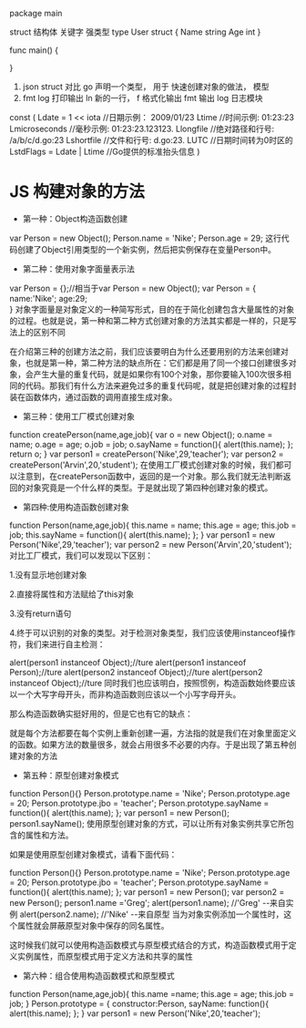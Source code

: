 <!-- js 生成一个对象有几种方法？

class  new 传统面向对象概念
Object.create({}, {a:1})   模板来创建
prototype 原型链  
对象字面量 { }  hashMap -->
package main

<!-- 结构体 指针 -->
struct 结构体  关键字 强类型
type User struct { 
  Name string
  Age int
}

func main() {

}


1. json  struct 对比  go 声明一个类型， 用于
快速创建对象的做法，  模型
2. fmt log  打印输出
  ln  新的一行， 
  f  格式化输出
  fmt 输出
  log  日志模块   

  
const (
    Ldate         = 1 << iota     //日期示例： 2009/01/23
    Ltime                         //时间示例: 01:23:23
    Lmicroseconds                 //毫秒示例: 01:23:23.123123.
    Llongfile                     //绝对路径和行号: /a/b/c/d.go:23
    Lshortfile                    //文件和行号: d.go:23.
    LUTC                          //日期时间转为0时区的
    LstdFlags     = Ldate | Ltime //Go提供的标准抬头信息
)


# JS 构建对象的方法
- 第一种：Object构造函数创建

var Person = new Object();
Person.name = 'Nike';
Person.age = 29;
这行代码创建了Object引用类型的一个新实例，然后把实例保存在变量Person中。

- 第二种：使用对象字面量表示法

var Person = {};//相当于var Person = new Object();
var Person = {
 name:'Nike';
 age:29;  
}
对象字面量是对象定义的一种简写形式，目的在于简化创建包含大量属性的对象的过程。也就是说，第一种和第二种方式创建对象的方法其实都是一样的，只是写法上的区别不同

在介绍第三种的创建方法之前，我们应该要明白为什么还要用别的方法来创建对象，也就是第一种，第二种方法的缺点所在：它们都是用了同一个接口创建很多对象，会产生大量的重复代码，就是如果你有100个对象，那你要输入100次很多相同的代码。那我们有什么方法来避免过多的重复代码呢，就是把创建对象的过程封装在函数体内，通过函数的调用直接生成对象。

- 第三种：使用工厂模式创建对象

function createPerson(name,age,job){
 var o = new Object();
 o.name = name;
 o.age = age;
 o.job = job;
 o.sayName = function(){
  alert(this.name); 
 };
 return o; 
}
var person1 = createPerson('Nike',29,'teacher');
var person2 = createPerson('Arvin',20,'student');
在使用工厂模式创建对象的时候，我们都可以注意到，在createPerson函数中，返回的是一个对象。那么我们就无法判断返回的对象究竟是一个什么样的类型。于是就出现了第四种创建对象的模式。

- 第四种:使用构造函数创建对象

function Person(name,age,job){
 this.name = name;
 this.age = age;
 this.job = job;
 this.sayName = function(){
 alert(this.name);
 }; 
}
var person1 = new Person('Nike',29,'teacher');
var person2 = new Person('Arvin',20,'student');
对比工厂模式，我们可以发现以下区别：

1.没有显示地创建对象

2.直接将属性和方法赋给了this对象

3.没有return语句

4.终于可以识别的对象的类型。对于检测对象类型，我们应该使用instanceof操作符，我们来进行自主检测：

alert(person1 instanceof Object);//ture
alert(person1 instanceof Person);//ture
alert(person2 instanceof Object);//ture
alert(person2 instanceof Object);//ture
同时我们也应该明白，按照惯例，构造函数始终要应该以一个大写字母开头，而非构造函数则应该以一个小写字母开头。

那么构造函数确实挺好用的，但是它也有它的缺点：

就是每个方法都要在每个实例上重新创建一遍，方法指的就是我们在对象里面定义的函数。如果方法的数量很多，就会占用很多不必要的内存。于是出现了第五种创建对象的方法

- 第五种：原型创建对象模式

function Person(){}
Person.prototype.name = 'Nike';
Person.prototype.age = 20;
Person.prototype.jbo = 'teacher';
Person.prototype.sayName = function(){
 alert(this.name);
};
var person1 = new Person();
person1.sayName();
使用原型创建对象的方式，可以让所有对象实例共享它所包含的属性和方法。

如果是使用原型创建对象模式，请看下面代码：

function Person(){}
Person.prototype.name = 'Nike';
Person.prototype.age = 20;
Person.prototype.jbo = 'teacher';
Person.prototype.sayName = function(){
 alert(this.name);
};
var person1 = new Person();
var person2 = new Person();
person1.name ='Greg';
alert(person1.name); //'Greg' --来自实例
alert(person2.name); //'Nike' --来自原型
当为对象实例添加一个属性时，这个属性就会屏蔽原型对象中保存的同名属性。

这时候我们就可以使用构造函数模式与原型模式结合的方式，构造函数模式用于定义实例属性，而原型模式用于定义方法和共享的属性

- 第六种：组合使用构造函数模式和原型模式

function Person(name,age,job){
 this.name =name;
 this.age = age;
 this.job = job;
}
Person.prototype = {
 constructor:Person,
 sayName: function(){
 alert(this.name);
 };
}
var person1 = new Person('Nike',20,'teacher');
